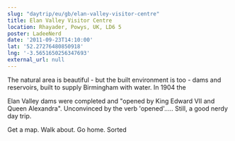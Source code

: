 ```yaml
---
slug: "daytrip/eu/gb/elan-valley-visitor-centre"
title: Elan Valley Visitor Centre
location: Rhayader, Powys, UK, LD6 5
poster: LadeeNerd
date: '2011-09-23T14:10:00'
lat: '52.27276480850918'
lng: '-3.5651650256347693'
external_url: null
---
```


The natural area is beautiful - but the built environment is too - dams and reservoirs, built to supply Birmingham with water. In 1904 the

Elan Valley dams were completed and "opened by King Edward VII and Queen Alexandra". Unconvinced by the verb 'opened'..... Still, a good nerdy day trip.

Get a map. Walk about. Go home. Sorted
